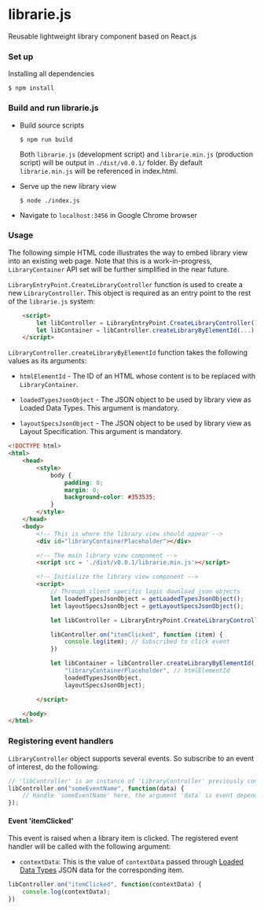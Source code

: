 # librarie.js
Reusable lightweight library component based on React.js

### Set up
Installing all dependencies

    $ npm install

### Build and run librarie.js
- Build source scripts

    `$ npm run build`
    
    Both `librarie.js` (development script) and `librarie.min.js` (production script) will be output in `./dist/v0.0.1/` folder. By default `librarie.min.js` will be referenced in index.html.

- Serve up the new library view

    `$ node ./index.js`

- Navigate to `localhost:3456` in Google Chrome browser

### Usage
The following simple HTML code illustrates the way to embed library view into an existing web page. Note that this is a work-in-progress, `LibraryContainer` API set will be further simplified in the near future.

`LibraryEntryPoint.CreateLibraryController` function is used to create a new `LibraryController`. This object is required as an entry point to the rest of the `librarie.js` system:

```html
    <script>
        let libController = LibraryEntryPoint.CreateLibraryController();
        let libContainer = libController.createLibraryByElementId(...);
    </script>

```


`LibraryController.createLibraryByElementId` function takes the following values as its arguments:

- `htmlElementId` - The ID of an HTML whose content is to be replaced with `LibraryContainer`.

- `loadedTypesJsonObject` - The JSON object to be used by library view as Loaded Data Types. This argument is mandatory.

- `layoutSpecsJsonObject` - The JSON object to be used by library view as Layout Specification. This argument is mandatory.

```html
<!DOCTYPE html>
<html>
    <head>
        <style>
            body {
                padding: 0;
                margin: 0;
                background-color: #353535;
            }
        </style>
    </head>
    <body>
        <!-- This is where the library view should appear -->
        <div id="libraryContainerPlaceholder"></div>

        <!-- The main library view compoment -->
        <script src = './dist/v0.0.1/librarie.min.js'></script>

        <!-- Initialize the library view component -->
        <script>
            // Through client specific logic download json objects
            let loadedTypesJsonObject = getLoadedTypesJsonObject();
            let layoutSpecsJsonObject = getLayoutSpecsJsonObject();

            let libController = LibraryEntryPoint.CreateLibraryController();

            libController.on("itemClicked", function (item) {
                console.log(item); // Subscribed to click event
            })

            let libContainer = libController.createLibraryByElementId(
                "libraryContainerPlaceholder", // htmlElementId
                loadedTypesJsonObject,
                layoutSpecsJsonObject);

        </script>

    </body>
</html>
```

### Registering event handlers

`LibraryController` object supports several events. So subscribe to an event of interest, do the following:

```js
// 'libController' is an instance of 'LibraryController' previously constructed. 
libController.on("someEventName", function(data) {
    // Handle 'someEventName' here, the argument 'data` is event dependent.
});
```

#### Event 'itemClicked'

This event is raised when a library item is clicked. The registered event handler will be called with the following argument:

- `contextData`: This is the value of `contextData` passed through [Loaded Data Types](./docs/v0.0.1/loaded-data-types.md) JSON data for the corresponding item.

```js
libController.on("itemClicked", function(contextData) {
    console.log(contextData);
})
```
